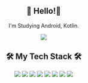 <div align="center">
  
## 💜 Hello!💜

 I'm Studying Android, Kotlin.<br>

  <a href="https://yenitory.tistory.com" target="_blank"><img src="https://img.shields.io/badge/Tistory-FF5500?style=for-the-badge&logo=Tistory&logoColor=white"/></a>
 

##  🛠 My Tech Stack 🛠
 
 <img src="https://img.shields.io/badge/java-007396?style=for-the-badge&logo=java&logoColor=white">
 <img src="https://img.shields.io/badge/python-3776AB?style=for-the-badge&logo=python&logoColor=white">
 <img src="https://img.shields.io/badge/flutter-02569B?style=for-the-badge&logo=flutter&logoColor=white">
 <img src="https://img.shields.io/badge/Kotlin-7F52FF?style=for-the-badge&logo=Kotlin&logoColor=white">
 <img src="https://img.shields.io/badge/Android Studio-3DDC84?style=for-the-badge&logo=Android Studio&logoColor=white">

 <img src="https://img.shields.io/badge/firebase-FFCA28?style=for-the-badge&logo=firebase&logoColor=white">
 <img src="https://img.shields.io/badge/github-181717?style=for-the-badge&logo=github&logoColor=white">
<img src="https://img.shields.io/badge/IntelliJ-000000?style=for-the-badge&logo=IntelliJ IDEA&logoColor=white"/>
